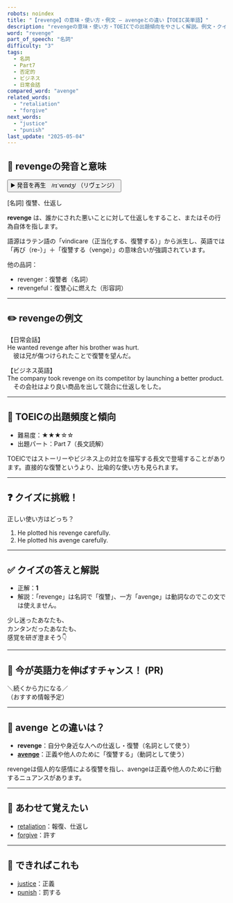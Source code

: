 ```yaml
---
robots: noindex
title: "【revenge】の意味・使い方・例文 ― avengeとの違い【TOEIC英単語】"
description: "revengeの意味・使い方・TOEICでの出題傾向をやさしく解説。例文・クイズ付きでavengeとの違いもわかりやすく学べます。"
word: "revenge"
part_of_speech: "名詞"
difficulty: "3"
tags:
  - 名詞
  - Part7
  - 否定的
  - ビジネス
  - 日常会話
compared_word: "avenge"
related_words:
  - "retaliation"
  - "forgive"
next_words:
  - "justice"
  - "punish"
last_update: "2025-05-04"
---
```


## 🔰 revengeの発音と意味

<button class="play-audio" onclick="playTTS('revenge')">
  <span class="play-audio-main">
    ▶️ 発音を再生　/rɪˈvɛndʒ/
  </span>
  <span class="play-audio-sub">
    （リヴェンジ）
  </span>
</button>

[名詞] 復讐、仕返し

**revenge** は、誰かにされた悪いことに対して仕返しをすること、またはその行為自体を指します。

語源はラテン語の「vindicare（正当化する、復讐する）」から派生し、英語では「再び（re-）」＋「復讐する（venge）」の意味合いが強調されています。

他の品詞：  
- revenger：復讐者（名詞）
- revengeful：復讐心に燃えた（形容詞）

---

## ✏️ revengeの例文

【日常会話】  
He wanted revenge after his brother was hurt.  
　彼は兄が傷つけられたことで復讐を望んだ。

【ビジネス英語】  
The company took revenge on its competitor by launching a better product.  
　その会社はより良い商品を出して競合に仕返しをした。

---

## 🎯 TOEICの出題頻度と傾向

- 難易度：★★★☆☆
- 出題パート：Part 7（長文読解）

TOEICではストーリーやビジネス上の対立を描写する長文で登場することがあります。直接的な復讐というより、比喩的な使い方も見られます。

---

## ❓ クイズに挑戦！

正しい使い方はどっち？

1. He plotted his revenge carefully.  
2. He plotted his avenge carefully.

---

## ✅ クイズの答えと解説

- 正解：**1**
- 解説：「revenge」は名詞で「復讐」、一方「avenge」は動詞なのでこの文では使えません。

少し迷ったあなたも、  
カンタンだったあなたも、  
感覚を研ぎ澄まそう👇️

---

## 🚀 今が英語力を伸ばすチャンス！ (PR)

<div class="info-center">
＼続くから力になる／<br>  
（おすすめ情報予定）
</div>

---

## 🤔  avenge との違いは？

- **revenge**：自分や身近な人への仕返し・復讐（名詞として使う）
- **[avenge](/word/avenge)**：正義や他人のために「復讐する」（動詞として使う）

revengeは個人的な感情による復讐を指し、avengeは正義や他人のために行動するニュアンスがあります。

---

## 🧩 あわせて覚えたい

- [retaliation](/word/retaliation)：報復、仕返し
- [forgive](/word/forgive)：許す

---

## 📖 できればこれも

- [justice](/word/justice)：正義
- [punish](/word/punish)：罰する

<!-- cvid: aid39_bid33 -->
